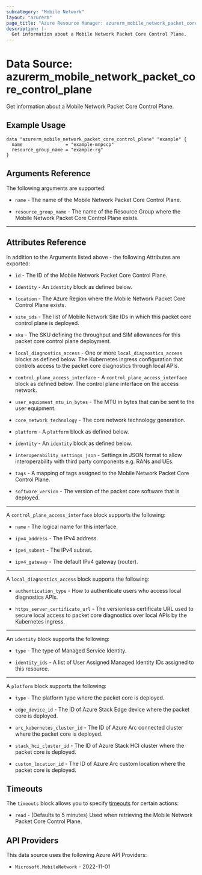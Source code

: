 ```yaml
---
subcategory: "Mobile Network"
layout: "azurerm"
page_title: "Azure Resource Manager: azurerm_mobile_network_packet_core_control_plane"
description: |-
  Get information about a Mobile Network Packet Core Control Plane.
---
```


# Data Source: azurerm_mobile_network_packet_core_control_plane

Get information about a Mobile Network Packet Core Control Plane.

## Example Usage

```hcl
data "azurerm_mobile_network_packet_core_control_plane" "example" {
  name                = "example-mnpccp"
  resource_group_name = "example-rg"
}
```

## Arguments Reference

The following arguments are supported:

* `name` - The name of the Mobile Network Packet Core Control Plane. 

* `resource_group_name` - The name of the Resource Group where the Mobile Network Packet Core Control Plane exists.  

---

## Attributes Reference

In addition to the Arguments listed above - the following Attributes are exported:

* `id` - The ID of the Mobile Network Packet Core Control Plane.

* `identity` - An `identity` block as defined below.

* `location` - The Azure Region where the Mobile Network Packet Core Control Plane exists. 

* `site_ids` - The list of Mobile Network Site IDs in which this packet core control plane is deployed.

* `sku` - The SKU defining the throughput and SIM allowances for this packet core control plane deployment. 

* `local_diagnostics_access` - One or more `local_diagnostics_access` blocks as defined below. The Kubernetes ingress configuration that controls access to the packet core diagnostics through local APIs.

* `control_plane_access_interface` - A `control_plane_access_interface` block as defined below. The control plane interface on the access network.

* `user_equipment_mtu_in_bytes` - The MTU in bytes that can be sent to the user equipment.

* `core_network_technology` - The core network technology generation.

* `platform` - A `platform` block as defined below.

* `identity` - An `identity` block as defined below.

* `interoperability_settings_json` - Settings in JSON format to allow interoperability with third party components e.g. RANs and UEs.

* `tags` - A mapping of tags assigned to the Mobile Network Packet Core Control Plane.

* `software_version` - The version of the packet core software that is deployed.

---

A `control_plane_access_interface` block supports the following:

* `name` - The logical name for this interface.

* `ipv4_address` - The IPv4 address.

* `ipv4_subnet` - The IPv4 subnet.

* `ipv4_gateway` - The default IPv4 gateway (router).

---

A `local_diagnostics_access` block supports the following:

* `authentication_type` - How to authenticate users who access local diagnostics APIs. 

* `https_server_certificate_url` - The versionless certificate URL used to secure local access to packet core diagnostics over local APIs by the Kubernetes ingress.

---

An `identity` block supports the following:

* `type` - The type of Managed Service Identity.

* `identity_ids` - A list of User Assigned Managed Identity IDs assigned to this resource.

---

A `platform` block supports the following:

* `type` - The platform type where the packet core is deployed.

* `edge_device_id` - The ID of Azure Stack Edge device where the packet core is deployed. 

* `arc_kubernetes_cluster_id` - The ID of Azure Arc connected cluster where the packet core is deployed.

* `stack_hci_cluster_id` - The ID of Azure Stack HCI cluster where the packet core is deployed.

* `custom_location_id` -  The ID of Azure Arc custom location where the packet core is deployed.

## Timeouts

The `timeouts` block allows you to specify [timeouts](https://developer.hashicorp.com/terraform/language/resources/configure#define-operation-timeouts) for certain actions:

* `read` - (Defaults to 5 minutes) Used when retrieving the Mobile Network Packet Core Control Plane.

## API Providers
<!-- This section is generated, changes will be overwritten -->
This data source uses the following Azure API Providers:

* `Microsoft.MobileNetwork` - 2022-11-01
